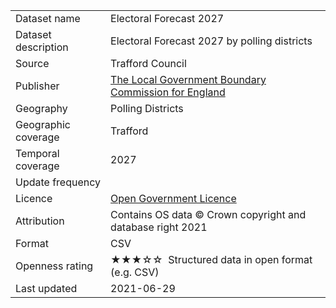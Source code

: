 <table>
<tr>
	<td>Dataset name</td>
	<td>Electoral Forecast 2027</td>
</tr>
<tr>
	<td>Dataset description</td>
	<td>Electoral Forecast 2027 by polling districts</td>
</tr>
<tr>
	<td>Source</td>
	<td>Trafford Council</td>
</tr>
<tr>
	<td>Publisher</td>
	<td><a href="https://www.lgbce.org.uk/all-reviews/north-west/greater-manchester/trafford">The Local Government Boundary Commission for England</a></td>
</tr>
<tr>
	<td>Geography</td>
	<td>Polling Districts</td>
</tr>
<tr>
	<td>Geographic coverage</td>
	<td>Trafford</td>
</tr>
<tr>
	<td>Temporal coverage</td>
	<td>2027</td>
</tr>
<tr>
	<td>Update frequency</td>
	<td></td>
</tr>
<tr>
	<td>Licence</td>
	<td><a href="http://www.nationalarchives.gov.uk/doc/open-government-licence/version/3/">Open Government Licence</a></td>
</tr>
<tr>
	<td>Attribution</td>
	<td>Contains OS data © Crown copyright and database right 2021</td>
</tr>
<tr>
	<td>Format</td>
	<td>CSV</td>
</tr>
<tr>
	<td>Openness rating</td>
	<td>&#9733&#9733&#9733&#9734&#9734&nbsp; Structured data in open format (e.g. CSV)</td>
</tr>
<tr>
	<td>Last updated</td>
	<td>2021-06-29</td>
</tr>
</table>
